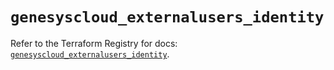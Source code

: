 # `genesyscloud_externalusers_identity`

Refer to the Terraform Registry for docs: [`genesyscloud_externalusers_identity`](https://registry.terraform.io/providers/mypurecloud/genesyscloud/1.70.0/docs/resources/externalusers_identity).
